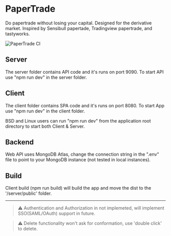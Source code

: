 # PaperTrade
Do papertrade without losing your capital. Designed for the derivative market. Inspired by Sensibull papertade, Tradingview papertrade, and tastyworks.

![PaperTrade CI](https://github.com/anandav/PaperTrade/actions/workflows/master_nse-papertrade-app.yml/badge.svg)
<!-- 
[![Papertrade](https://github.com/anandav/PaperTrade/actions/workflows/master_nse-papertrade-app.yml/badge.svg)](https://github.com/anandav/PaperTrade/actions/workflows/master_nse-papertrade-app.yml) -->

## Server
The server folder contains API code and it's runs on port 9090. To start API use "npm run dev" in the server folder.

## Client 
The client folder contains SPA code and it's runs on port 8080. To start App use "npm run dev" in the client folder.

BSD and Linux users can run "npm run dev" from the application root directory to start both Client & Server.

## Backend 
Web API uses MongoDB Atlas, change the connection string in the ".env" file to point to your MongoDB instance (not tested in local instances).

 ## Build 
 Client build (npm run build) will build the app and move the dist to the '/server/public' folder.

---
> :warning: Authentication and Authorization in not implemeted, will implement SSO(SAML/OAuth) support in future.

> :warning: Delete functionality won't ask for conformation, use 'double click' to delete.

 

